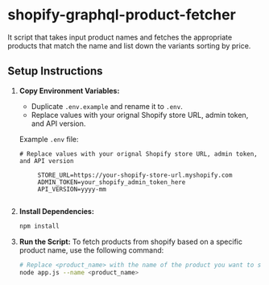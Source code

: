 # shopify-graphql-product-fetcher

It script that takes input product names and fetches the appropriate products that match the name and list down the variants sorting by price.

## Setup Instructions

1. **Copy Environment Variables:**

   - Duplicate `.env.example` and rename it to `.env`.
   - Replace values with your orignal Shopify store URL, admin token, and API version.

   Example `.env` file:

   ```dotenv
   # Replace values with your orignal Shopify store URL, admin token, and API version

		STORE_URL=https://your-shopify-store-url.myshopify.com
		ADMIN_TOKEN=your_shopify_admin_token_here
		API_VERSION=yyyy-mm


   ```

2. **Install Dependencies:**

   ```bash
   npm install

   ```

3. **Run the Script:**
   To fetch products from shopify based on a specific product name, use the following command:

   ```bash
   # Replace <product_name> with the name of the product you want to search for.
   node app.js --name <product_name>
   ```
